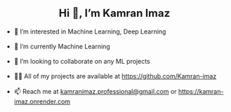 <!DOCTYPE html>
<html lang="en">
<head>
  <meta charset="UTF-8">
  <meta name="viewport" content="width=device-width, initial-scale=1.0">
<!--   <title>GitHub Profile</title> -->
</head>
<body>
  <h1 align="center">
    <b style="font-size: 24px;">Hi 👋, I’m Kamran Imaz</b>
  </h1>
  <ul>
    <li>👀 I’m interested in Machine Learning, Deep Learning</li> <br>
    <li>🌱 I’m currently Machine Learning</li> <br>
    <li>💞️ I’m looking to collaborate on any ML projects</li> <br>
    <li>👨‍💻 All of my projects are available at <a href="https://github.com/Kamran-imaz" target="_blank">https://github.com/Kamran-imaz</a></li> <br>
    <li>📫 Reach me at <a href="mailto: kamranimaz.professional@gmail.com " target="_blank">kamranimaz.professional@gmail.com</a> or <a href="https://kamran-imaz.onrender.com" target="_blank">https://kamran-imaz.onrender.com</a></li>
  </ul>
</body>
</html>
